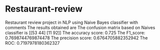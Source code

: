 # Restaurant-review
Restaurant review project in NLP using Naive Bayes classifier with comments
The results obtained are
 The confusion matrix based on Naives classifier is 
 [[53 44]
 [11 92]]
 The accuracy score: 0.725 
 The F1_score: 0.7698744769874478 
 The precision score: 0.6764705882352942 
 The ROC: 0.7197978180362327
